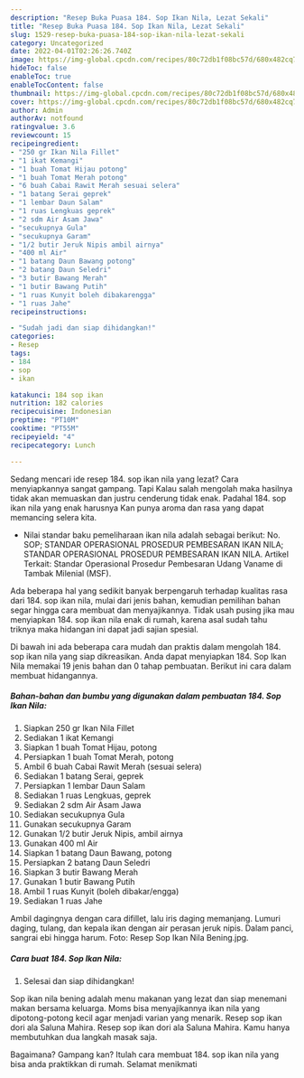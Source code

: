 ```yaml
---
description: "Resep Buka Puasa 184. Sop Ikan Nila, Lezat Sekali"
title: "Resep Buka Puasa 184. Sop Ikan Nila, Lezat Sekali"
slug: 1529-resep-buka-puasa-184-sop-ikan-nila-lezat-sekali
category: Uncategorized
date: 2022-04-01T02:26:26.740Z
image: https://img-global.cpcdn.com/recipes/80c72db1f08bc57d/680x482cq70/184-sop-ikan-nila-foto-resep-utama.jpg
hideToc: false
enableToc: true
enableTocContent: false
thumbnail: https://img-global.cpcdn.com/recipes/80c72db1f08bc57d/680x482cq70/184-sop-ikan-nila-foto-resep-utama.jpg
cover: https://img-global.cpcdn.com/recipes/80c72db1f08bc57d/680x482cq70/184-sop-ikan-nila-foto-resep-utama.jpg
author: Admin
authorAv: notfound
ratingvalue: 3.6
reviewcount: 15
recipeingredient:
- "250 gr Ikan Nila Fillet"
- "1 ikat Kemangi"
- "1 buah Tomat Hijau potong"
- "1 buah Tomat Merah potong"
- "6 buah Cabai Rawit Merah sesuai selera"
- "1 batang Serai geprek"
- "1 lembar Daun Salam"
- "1 ruas Lengkuas geprek"
- "2 sdm Air Asam Jawa"
- "secukupnya Gula"
- "secukupnya Garam"
- "1/2 butir Jeruk Nipis ambil airnya"
- "400 ml Air"
- "1 batang Daun Bawang potong"
- "2 batang Daun Seledri"
- "3 butir Bawang Merah"
- "1 butir Bawang Putih"
- "1 ruas Kunyit boleh dibakarengga"
- "1 ruas Jahe"
recipeinstructions:

- "Sudah jadi dan siap dihidangkan!"
categories:
- Resep
tags:
- 184
- sop
- ikan

katakunci: 184 sop ikan 
nutrition: 182 calories
recipecuisine: Indonesian
preptime: "PT10M"
cooktime: "PT55M"
recipeyield: "4"
recipecategory: Lunch

---
```



Sedang mencari ide resep 184. sop ikan nila yang lezat? Cara menyiapkannya sangat gampang. Tapi Kalau salah mengolah maka hasilnya tidak akan memuaskan dan justru cenderung tidak enak. Padahal 184. sop ikan nila yang enak harusnya Kan punya aroma dan rasa yang dapat memancing selera kita.


- Nilai standar baku pemeliharaan ikan nila adalah sebagai berikut: No. SOP; STANDAR OPERASIONAL PROSEDUR PEMBESARAN IKAN NILA; STANDAR OPERASIONAL PROSEDUR PEMBESARAN IKAN NILA. Artikel Terkait: Standar Operasional Prosedur Pembesaran Udang Vaname di Tambak Milenial (MSF).

Ada beberapa hal yang sedikit banyak berpengaruh terhadap kualitas rasa dari 184. sop ikan nila, mulai dari jenis bahan, kemudian pemilihan bahan segar hingga cara membuat dan menyajikannya. Tidak usah pusing jika mau menyiapkan 184. sop ikan nila enak di rumah, karena asal sudah tahu triknya maka hidangan ini dapat jadi sajian spesial.


Di bawah ini ada beberapa cara mudah dan praktis dalam mengolah 184. sop ikan nila yang siap dikreasikan. Anda dapat menyiapkan 184. Sop Ikan Nila memakai 19 jenis bahan dan 0 tahap pembuatan. Berikut ini cara dalam membuat hidangannya.

<!--inarticleads1-->

##### Bahan-bahan dan bumbu yang digunakan dalam pembuatan 184. Sop Ikan Nila:

1. Siapkan 250 gr Ikan Nila Fillet
1. Sediakan 1 ikat Kemangi
1. Siapkan 1 buah Tomat Hijau, potong
1. Persiapkan 1 buah Tomat Merah, potong
1. Ambil 6 buah Cabai Rawit Merah (sesuai selera)
1. Sediakan 1 batang Serai, geprek
1. Persiapkan 1 lembar Daun Salam
1. Sediakan 1 ruas Lengkuas, geprek
1. Sediakan 2 sdm Air Asam Jawa
1. Sediakan secukupnya Gula
1. Gunakan secukupnya Garam
1. Gunakan 1/2 butir Jeruk Nipis, ambil airnya
1. Gunakan 400 ml Air
1. Siapkan 1 batang Daun Bawang, potong
1. Persiapkan 2 batang Daun Seledri
1. Siapkan 3 butir Bawang Merah
1. Gunakan 1 butir Bawang Putih
1. Ambil 1 ruas Kunyit (boleh dibakar/engga)
1. Sediakan 1 ruas Jahe


Ambil dagingnya dengan cara difillet, lalu iris daging memanjang. Lumuri daging, tulang, dan kepala ikan dengan air perasan jeruk nipis. Dalam panci, sangrai ebi hingga harum. Foto: Resep Sop Ikan Nila Bening.jpg. 

<!--inarticleads2-->

##### Cara buat 184. Sop Ikan Nila:


1. Selesai dan siap dihidangkan!

Sop ikan nila bening adalah menu makanan yang lezat dan siap menemani makan bersama keluarga. Moms bisa menyajikannya ikan nila yang dipotong-potong kecil agar menjadi varian yang menarik. Resep sop ikan dori ala Saluna Mahira. Resep sop ikan dori ala Saluna Mahira. Kamu hanya membutuhkan dua langkah masak saja. 

Bagaimana? Gampang kan? Itulah cara membuat 184. sop ikan nila yang bisa anda praktikkan di rumah. Selamat menikmati
